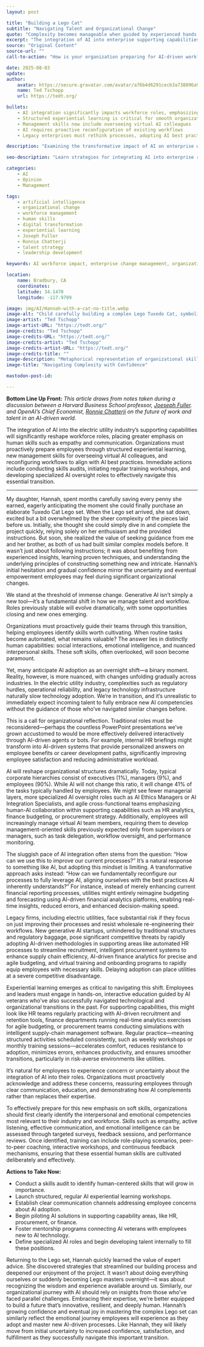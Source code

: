 ```yaml
---
layout: post

title: "Building a Lego Cat"
subtitle: "Navigating Talent and Organizational Change"
quote: "Complexity becomes manageable when guided by experienced hands."
excerpt: "The integration of AI into enterprise supporting capabilities reshapes workforce roles, emphasizing distinctly human skills and proactive organizational change."
source: "Original Content"
source-url: ""
call-to-action: "How is your organization preparing for AI-driven workforce changes? Share your insights."

date: 2025-08-03
update:
author:
    avatar: https://secure.gravatar.com/avatar/a76b4d6291cecb3a738896a971bfb903?s=512&d=mp&r=g
    name: Ted Tschopp
    url: https://tedt.org/

bullets:
    - AI integration significantly impacts workforce roles, emphasizing human-centered skills
    - Structured experiential learning is critical for smooth organizational transitions
    - Management skills now include overseeing virtual AI colleagues
    - AI requires proactive reconfiguration of existing workflows
    - Legacy enterprises must rethink processes, adopting AI best practices

description: "Examining the transformative impact of AI on enterprise workforce roles and highlighting strategies to navigate this transition effectively."

seo-description: "Learn strategies for integrating AI into enterprise roles, emphasizing essential human skills, structured experiential learning, and proactive workflow adaptations."

categories:
    - AI
    - Opinion
    - Management

tags:
    - artificial intelligence
    - organizational change
    - workforce management
    - human skills
    - digital transformation
    - experiential learning
    - Joseph Fuller
    - Ronnie Chatterji
    - talent strategy
    - leadership development

keywords: AI workforce impact, enterprise change management, organizational adaptation, human skills, generative AI, experiential learning, Joseph Fuller, Ronnie Chatterji, talent transformation, digital leadership

location:
    name: Bradbury, CA
    coordinates:
    latitude: 34.1470
    longitude: -117.9709

image: img/AI/Hannah-with-a-cat-no-title.webp
image-alt: "Child carefully building a complex Lego Tuxedo Cat, symbolizing organizational resilience during AI integration"
image-artist: "Ted Tschopp"
image-artist-URL: "https://tedt.org/"
image-credits: "Ted Tschopp"
image-credits-URL: "https://tedt.org/"
image-credits-artist: "Ted Tschopp"
image-credits-artist-URL: "https://tedt.org/"
image-credits-title: ""
image-description: "Metaphorical representation of organizational skill-building and adaptation in the face of AI-driven changes"
image-title: "Navigating Complexity with Confidence"

mastodon-post-id:

---
```


**Bottom Line Up Front:** *This article draws from notes taken during a discussion between a Harvard Business School professor, [Joeseph Fuller](https://en.wikipedia.org/wiki/Joseph_B._Fuller). and OpenAI’s Chief Economist, [Ronnie Chatterji](https://en.wikipedia.org/wiki/Aaron_Chatterji) on the future of work and talent in an AI-driven world.* 

The integration of AI into the electric utility industry’s supporting capabilities will significantly reshape workforce roles, placing greater emphasis on human skills such as empathy and communication. Organizations must proactively prepare employees through structured experiential learning, new management skills for overseeing virtual AI colleagues, and reconfiguring workflows to align with AI best practices. Immediate actions include conducting skills audits, initiating regular training workshops, and developing specialized AI oversight roles to effectively navigate this essential transition.

---

My daughter, Hannah, spent months carefully saving every penny she earned, eagerly anticipating the moment she could finally purchase an elaborate Tuxedo Cat Lego set. When the Lego set arrived, she sat down, excited but a bit overwhelmed by the sheer complexity of the pieces laid before us. Initially, she thought she could simply dive in and complete the project quickly, relying solely on her enthusiasm and the provided instructions. But soon, she realized the value of seeking guidance from me and her brother, as both of us had built similar complex models before. It wasn’t just about following instructions; it was about benefiting from experienced insights, learning proven techniques, and understanding the underlying principles of constructing something new and intricate. Hannah’s initial hesitation and gradual confidence mirror the uncertainty and eventual empowerment employees may feel during significant organizational changes.

We stand at the threshold of immense change. Generative AI isn’t simply a new tool—it’s a fundamental shift in how we manage talent and workflow. Roles previously stable will evolve dramatically, with some opportunities closing and new ones emerging.

Organizations must proactively guide their teams through this transition, helping employees identify skills worth cultivating. When routine tasks become automated, what remains valuable? The answer lies in distinctly human capabilities: social interactions, emotional intelligence, and nuanced interpersonal skills. These soft skills, often overlooked, will soon become paramount.

Yet, many anticipate AI adoption as an overnight shift—a binary moment. Reality, however, is more nuanced, with changes unfolding gradually across industries. In the electric utility industry, complexities such as regulatory hurdles, operational reliability, and legacy technology infrastructure naturally slow technology adoption. We’re in transition, and it’s unrealistic to immediately expect incoming talent to fully embrace new AI competencies without the guidance of those who’ve navigated similar changes before.

This is a call for organizational reflection. Traditional roles must be reconsidered—perhaps the countless PowerPoint presentations we’ve grown accustomed to would be more effectively delivered interactively through AI-driven agents or bots. For example, internal HR briefings might transform into AI-driven systems that provide personalized answers on employee benefits or career development paths, significantly improving employee satisfaction and reducing administrative workload.

AI will reshape organizational structures dramatically. Today, typical corporate hierarchies consist of executives (1%), managers (9%), and employees (90%). While AI will not change this ratio, it will change 41% of the tasks typically handled by employees. We might see fewer managerial layers, more specialized AI oversight roles such as AI Ethics Managers or AI Integration Specialists, and agile cross-functional teams emphasizing human-AI collaboration within supporting capabilities such as HR analytics, finance budgeting, or procurement strategy. Additionally, employees will increasingly manage virtual AI team members, requiring them to develop management-oriented skills previously expected only from supervisors or managers, such as task delegation, workflow oversight, and performance monitoring.

The sluggish pace of AI integration often stems from the question: “How can we use this to improve our current processes?” It’s a natural response to something like AI, but adopting this mindset is limiting. A transformative approach asks instead: “How can we fundamentally reconfigure our processes to fully leverage AI, aligning ourselves with the best practices AI inherently understands?” For instance, instead of merely enhancing current financial reporting processes, utilities might entirely reimagine budgeting and forecasting using AI-driven financial analytics platforms, enabling real-time insights, reduced errors, and enhanced decision-making speed.

Legacy firms, including electric utilities, face substantial risk if they focus on just improving their processes and resist wholesale re-engineering their workflows. New generative AI startups, unhindered by traditional structures and regulatory baggage, pose significant competitive threats by rapidly adopting AI-driven methodologies in supporting areas like automated HR processes to streamline recruitment, intelligent procurement systems to enhance supply chain efficiency, AI-driven finance analytics for precise and agile budgeting, and virtual training and onboarding programs to rapidly equip employees with necessary skills. Delaying adoption can place utilities at a severe competitive disadvantage.

Experiential learning emerges as critical to navigating this shift. Employees and leaders must engage in hands-on, interactive education guided by AI veterans who’ve also successfully navigated technological and organizational transitions in the past. For supporting capabilities, this might look like HR teams regularly practicing with AI-driven recruitment and retention tools, finance departments running real-time analytics exercises for agile budgeting, or procurement teams conducting simulations with intelligent supply-chain management software. Regular practice—meaning structured activities scheduled consistently, such as weekly workshops or monthly training sessions—accelerates comfort, reduces resistance to adoption, minimizes errors, enhances productivity, and ensures smoother transitions, particularly in risk-averse environments like utilities.

It’s natural for employees to experience concern or uncertainty about the integration of AI into their roles. Organizations must proactively acknowledge and address these concerns, reassuring employees through clear communication, education, and demonstrating how AI complements rather than replaces their expertise.

To effectively prepare for this new emphasis on soft skills, organizations should first clearly identify the interpersonal and emotional competencies most relevant to their industry and workforce. Skills such as empathy, active listening, effective communication, and emotional intelligence can be assessed through targeted surveys, feedback sessions, and performance reviews. Once identified, training can include role-playing scenarios, peer-to-peer coaching, interactive workshops, and continuous feedback mechanisms, ensuring that these essential human skills are cultivated deliberately and effectively.

**Actions to Take Now:**
* Conduct a skills audit to identify human-centered skills that will grow in importance.
* Launch structured, regular AI experiential learning workshops.
* Establish clear communication channels addressing employee concerns about AI adoption.
* Begin piloting AI solutions in supporting capability areas, like HR, procurement, or finance.
* Foster mentorship programs connecting AI veterans with employees new to AI technology.
* Define specialized AI roles and begin developing talent internally to fill these positions.

Returning to the Lego set, Hannah quickly learned the value of expert advice. She discovered strategies that streamlined our building process and deepened our enjoyment of the project. It wasn’t about doing everything ourselves or suddenly becoming Lego masters overnight—it was about recognizing the wisdom and experience available around us. Similarly, our organizational journey with AI should rely on insights from those who’ve faced parallel challenges. Embracing their expertise, we’re better equipped to build a future that’s innovative, resilient, and deeply human. Hannah’s growing confidence and eventual joy in mastering the complex Lego set can similarly reflect the emotional journey employees will experience as they adopt and master new AI-driven processes. Like Hannah, they will likely move from initial uncertainty to increased confidence, satisfaction, and fulfillment as they successfully navigate this important transition.